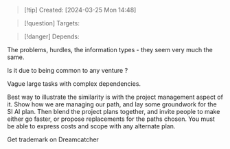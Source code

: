 
>[!tip] Created: [2024-03-25 Mon 14:48]

>[!question] Targets: 

>[!danger] Depends: 

The problems, hurdles, the information types - they seem very much the same.

Is it due to being common to any venture ?

Vague large tasks with complex dependencies.

Best way to illustrate the similarity is with the project management aspect of it.
Show how we are managing our path, and lay some groundwork for the SI AI plan.
Then blend the project plans together, and invite people to make either go faster, or propose replacements for the paths chosen.  You must be able to express costs and scope with any alternate plan.

Get trademark on Dreamcatcher